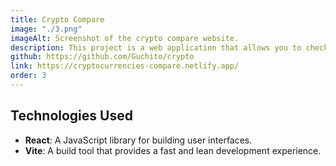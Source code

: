 ```yaml
---
title: Crypto Compare
image: "./3.png"
imageAlt: Screenshot of the crypto compare website.
description: This project is a web application that allows you to check cryptocurrency prices in real-time pulling live data from cryptocompare.com. Built with React and Vite.
github: https://github.com/Guchito/crypto
link: https://cryptocurrencies-compare.netlify.app/
order: 3
---
```



## Technologies Used

- **React**: A JavaScript library for building user interfaces.
- **Vite**: A build tool that provides a fast and lean development experience.
